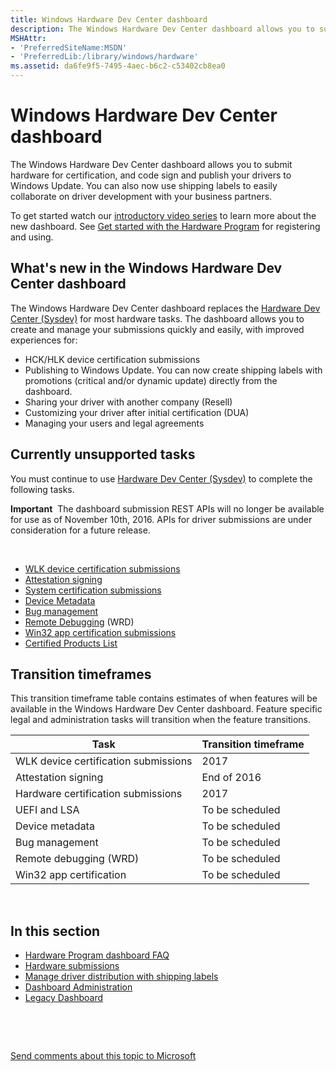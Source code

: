```yaml
---
title: Windows Hardware Dev Center dashboard
description: The Windows Hardware Dev Center dashboard allows you to submit hardware for certification, and code sign and publish your drivers to Windows Update.
MSHAttr:
- 'PreferredSiteName:MSDN'
- 'PreferredLib:/library/windows/hardware'
ms.assetid: da6fe9f5-7495-4aec-b6c2-c53402cb8ea0
---
```


# Windows Hardware Dev Center dashboard


The Windows Hardware Dev Center dashboard allows you to submit hardware for certification, and code sign and publish your drivers to Windows Update. You can also now use shipping labels to easily collaborate on driver development with your business partners.

To get started watch our [introductory video series](http://go.microsoft.com/fwlink/?LinkID=828003) to learn more about the new dashboard. See [Get started with the Hardware Program](get-started-with-the-hardware-dashboard.md) for registering and using.

## <span id="What_s_new_in_the_Windows_Hardware_Dev_Center_dashboard"></span><span id="what_s_new_in_the_windows_hardware_dev_center_dashboard"></span><span id="WHAT_S_NEW_IN_THE_WINDOWS_HARDWARE_DEV_CENTER_DASHBOARD"></span>What's new in the Windows Hardware Dev Center dashboard


The Windows Hardware Dev Center dashboard replaces the [Hardware Dev Center (Sysdev)](dashboard-services.md) for most hardware tasks. The dashboard allows you to create and manage your submissions quickly and easily, with improved experiences for:

-   HCK/HLK device certification submissions
-   Publishing to Windows Update. You can now create shipping labels with promotions (critical and/or dynamic update) directly from the dashboard.
-   Sharing your driver with another company (Resell)
-   Customizing your driver after initial certification (DUA)
-   Managing your users and legal agreements

## <span id="Currently_unsupported_tasks"></span><span id="currently_unsupported_tasks"></span><span id="CURRENTLY_UNSUPPORTED_TASKS"></span>Currently unsupported tasks


You must continue to use [Hardware Dev Center (Sysdev)](dashboard-services.md) to complete the following tasks.

**Important**  The dashboard submission REST APIs will no longer be available for use as of November 10th, 2016. APIs for driver submissions are under consideration for a future release.

 

-   [WLK device certification submissions](https://go.microsoft.com/fwlink/?linkid=830380)
-   [Attestation signing](attestation-signing-a-kernel-driver-for-public-release.md)
-   [System certification submissions](https://go.microsoft.com/fwlink/?linkid=830382)
-   [Device Metadata](https://go.microsoft.com/fwlink/?linkid=830383)
-   [Bug management](https://go.microsoft.com/fwlink/?linkid=830385)
-   [Remote Debugging](https://go.microsoft.com/fwlink/?linkid=830386) (WRD)
-   [Win32 app certification submissions](https://go.microsoft.com/fwlink/?linkid=830388)
-   [Certified Products List](https://go.microsoft.com/fwlink/?linkid=830390)

## <span id="Transition_timeframes"></span><span id="transition_timeframes"></span><span id="TRANSITION_TIMEFRAMES"></span>Transition timeframes


This transition timeframe table contains estimates of when features will be available in the Windows Hardware Dev Center dashboard. Feature specific legal and administration tasks will transition when the feature transitions.

| Task                                 | Transition timeframe |
|--------------------------------------|----------------------|
| WLK device certification submissions | 2017                 |
| Attestation signing                  | End of 2016          |
| Hardware certification submissions   | 2017                 |
| UEFI and LSA                         | To be scheduled      |
| Device metadata                      | To be scheduled      |
| Bug management                       | To be scheduled      |
| Remote debugging (WRD)               | To be scheduled      |
| Win32 app certification              | To be scheduled      |

 

## <span id="in_this_section"></span>In this section


-   [Hardware Program dashboard FAQ](hardware-dashboard-faq.md)
-   [Hardware submissions](hardware-certification-submissions.md)
-   [Manage driver distribution with shipping labels](manage-driver-distribution-by-submission.md)
-   [Dashboard Administration](dashboard-administration.md)
-   [Legacy Dashboard](dashboard-services.md)

 

 

[Send comments about this topic to Microsoft](mailto:wsddocfb@microsoft.com?subject=Documentation%20feedback%20%5Bhw_dashboard\hw_dashboard%5D:%20Windows%20Hardware%20Dev%20Center%20dashboard%20%20RELEASE:%20%281/3/2017%29&body=%0A%0APRIVACY%20STATEMENT%0A%0AWe%20use%20your%20feedback%20to%20improve%20the%20documentation.%20We%20don't%20use%20your%20email%20address%20for%20any%20other%20purpose,%20and%20we'll%20remove%20your%20email%20address%20from%20our%20system%20after%20the%20issue%20that%20you're%20reporting%20is%20fixed.%20While%20we're%20working%20to%20fix%20this%20issue,%20we%20might%20send%20you%20an%20email%20message%20to%20ask%20for%20more%20info.%20Later,%20we%20might%20also%20send%20you%20an%20email%20message%20to%20let%20you%20know%20that%20we've%20addressed%20your%20feedback.%0A%0AFor%20more%20info%20about%20Microsoft's%20privacy%20policy,%20see%20http://privacy.microsoft.com/default.aspx. "Send comments about this topic to Microsoft")




